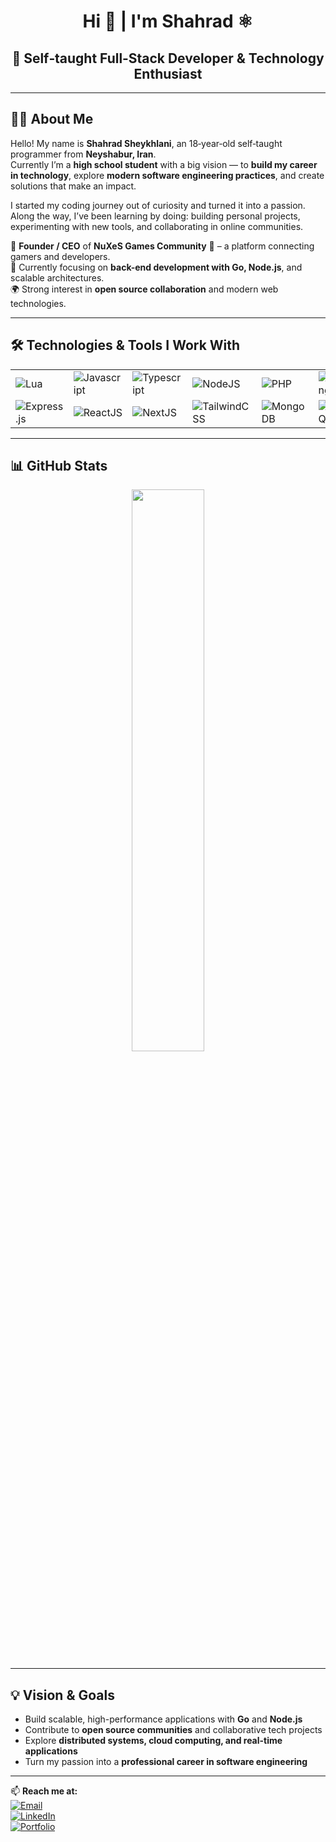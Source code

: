 <h1 align="center">Hi 👋 | I'm Shahrad ⚛️</h1>

<h2 align="center">🚀 Self‑taught Full‑Stack Developer & Technology Enthusiast</h2>

---

## 👨‍💻 About Me
Hello! My name is **Shahrad Sheykhlani**, an 18‑year‑old self‑taught programmer from **Neyshabur, Iran**.  
Currently I’m a **high school student** with a big vision — to **build my career in technology**, explore **modern software engineering practices**, and create solutions that make an impact.

I started my coding journey out of curiosity and turned it into a passion. Along the way, I’ve been learning by doing: building personal projects, experimenting with new tools, and collaborating in online communities.

💼 **Founder / CEO** of **NuXeS Games Community** 🎩 – a platform connecting gamers and developers.  
🌱 Currently focusing on **back-end development with Go, Node.js**, and scalable architectures.  
🌍 Strong interest in **open source collaboration** and modern web technologies.

---

## 🛠️ Technologies & Tools I Work With
<table align="center">
  <tr>
    <td><img src="https://skillicons.dev/icons?i=lua" alt="Lua" /></td>
    <td><img src="https://skillicons.dev/icons?i=js" alt="Javascript" /></td>
    <td><img src="https://skillicons.dev/icons?i=ts" alt="Typescript" /></td>
    <td><img src="https://skillicons.dev/icons?i=nodejs" alt="NodeJS" /></td>
    <td><img src="https://skillicons.dev/icons?i=php" alt="PHP" /></td>
    <td><img src="https://skillicons.dev/icons?i=go" alt="GoLang" /></td>
  </tr>
  <tr>
    <td><img src="https://skillicons.dev/icons?i=express" alt="Express.js" /></td>
    <td><img src="https://skillicons.dev/icons?i=react" alt="ReactJS" /></td>
    <td><img src="https://skillicons.dev/icons?i=nextjs" alt="NextJS" /></td>
    <td><img src="https://skillicons.dev/icons?i=tailwind" alt="TailwindCSS" /></td>
    <td><img src="https://skillicons.dev/icons?i=mongodb" alt="MongoDB" /></td>
    <td><img src="https://skillicons.dev/icons?i=mysql" alt="MySQL" /></td>
  </tr>
</table>

---

## 📊 GitHub Stats
<div align="center">
  <img width="48%" src="https://github-readme-stats.vercel.app/api?username=ITSHahrad&theme=vue-dark&show_icons=true&hide_border=true&count_private=true" />
</div>

---

## 💡 Vision & Goals
- Build scalable, high-performance applications with **Go** and **Node.js**  
- Contribute to **open source communities** and collaborative tech projects  
- Explore **distributed systems, cloud computing, and real-time applications**  
- Turn my passion into a **professional career in software engineering**

---

📫 **Reach me at:**  
[![Email](https://img.shields.io/badge/Email-shahradshykhlani%40gmail.com-blue)](mailto:itshahrad@gmail.com)  
[![LinkedIn](https://img.shields.io/badge/LinkedIn-Shahrad-blue)](https://linkedin.com/in/itshahrad)  
[![Portfolio](https://img.shields.io/badge/Portfolio-Website-green)](itshahrad.ir)
